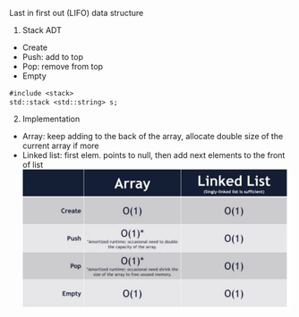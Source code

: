 Last in first out (LIFO) data structure 

1. Stack ADT
- Create
- Push: add to top
- Pop:  remove from top 
- Empty


```
#include <stack>
std::stack <std::string> s; 
```


2. Implementation 
- Array: keep adding to the back of the array, allocate double size of the current array if more 
- Linked list: first elem. points to null, then add next elements to the front of list 
![](../img/20240206101419.png)